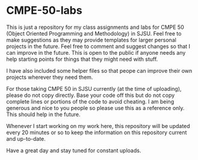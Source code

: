 # CMPE-50-labs
This is just a repository for my class assignments and labs for CMPE 50 (Object Oriented Programming and Methodology) in SJSU. Feel free to make suggestions as they may provide templates for larger personal projects in the future. Feel free to comment and suggest changes so that I can improve in the future. This is open to the public if anyone needs any help starting points for things that they might need with stuff.  

I have also included some helper files so that peope can improve their own projects wherever they need them.

For those taking CMPE 50 in SJSU currently (at the time of uploading), please do not copy directly. Base your code off this but do not copy complete lines or portions of the code to avoid cheating. I am being generous and nice to you people so please use this as a reference only. This should help in the future.

Whenever I start working on my work here, this repository will be updated every 20 minutes or so to keep the information on this repository current and up-to-date.


 Have a great day and stay tuned for constant uploads.
